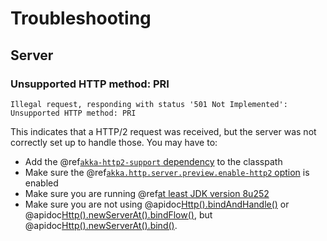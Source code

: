 # Troubleshooting

## Server

### Unsupported HTTP method: PRI

```
Illegal request, responding with status '501 Not Implemented': Unsupported HTTP method: PRI
```

This indicates that a HTTP/2 request was received, but the server was not
correctly set up to handle those. You may have to:

* Add the @ref[`akka-http2-support` dependency](server-side/http2.md#dependency) to the classpath
* Make sure the @ref[`akka.http.server.preview.enable-http2` option](server-side/http2.md#enable-http-2-support) is enabled
* Make sure you are running @ref[at least JDK version 8u252](server-side/http2.md#dependency)
* Make sure you are not using @apidoc[Http().bindAndHandle()](Http$) or @apidoc[Http().newServerAt().bindFlow()](ServerBuilder), but @apidoc[Http().newServerAt().bind()](ServerBuilder).
